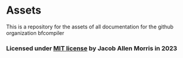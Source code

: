 # Assets
This is a repository for the assets of all documentation for the github organization bfcompiler

### Licensed under [MIT license](https://github.com/bfcompiler/assets/blob/master/LICENSE) by Jacob Allen Morris in 2023
